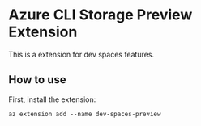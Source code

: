 # Azure CLI Storage Preview Extension #
This is a extension for dev spaces features.

## How to use ##
First, install the extension:
```
az extension add --name dev-spaces-preview
```

```
